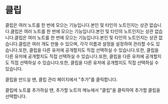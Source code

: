# 클립

클립은 여러 노트를 한 번에 모으는 기능입니다.본인 및 타인의 노트인지는 상관 없습니다.클립은 여러 노트를 한 번에 모으는 기능입니다.본인 및 타인의 노트인지는 상관 없습니다.클립은 여러 노트를 한 번에 모으는 기능입니다.본인 및 타인의 노트인지는 상관 없습니다.클립은 여러 개도 만들 수 있으며, 각각 이름과 설정을 설정하여 관리할 수도 있습니다.또한, 클립을 다른 유저에 공개할지도 직접 선택하실 수 있습니다.또한, 클립을 다른 유저에 공개할지도 직접 선택하실 수 있습니다.또한, 클립을 다른 유저에 공개할지도 직접 선택하실 수 있습니다.또한, 클립을 다른 유저에 공개할지도 직접 선택하실 수 있습니다.

클립을 만드실 땐, 클립 관리 페이지에서 "추가"를 클릭합니다.

클립에 노트를 추가하실 땐, 추가할 노트의 메뉴에서 "클립"을 클릭하여 추가할 클립을 선택합니다.
